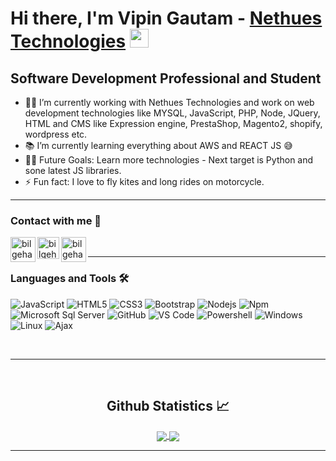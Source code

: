 # Hi there, I'm Vipin Gautam - [Nethues Technologies] <img width="30px" src="https://media.tenor.com/images/3b388fe03da271d2674faf85eb7c3fcd/tenor.gif" />


## Software Development Professional and Student 

- 👨‍💻 I’m currently working with Nethues Technologies and work on web development technologies like MYSQL, JavaScript, PHP, Node, JQuery, HTML and CMS like Expression engine, PrestaShop, Magento2, shopify, wordpress etc.
- 📚 I’m currently learning everything about AWS and REACT JS 😅
- 💪🏼 Future Goals: Learn more technologies - Next target is Python and sone latest JS libraries.
- ⚡ Fun fact: I love to fly kites and long rides on motorcycle.

---

### Contact with me 📝

[<img align="left" alt="bilgehangecici.site" width="40px" src="https://i.pinimg.com/originals/1d/46/dd/1d46dda5b99cf1a91a1e2377fb948b36.gif" />][eamil]
[<img align="left" alt="bilgehangecici | LinkedIn" width="35px" src="https://i.pinimg.com/originals/de/b4/6f/deb46f02a59e3b3a2aa58fac16290d63.gif" />][linkedin]
[<img align="left" alt="bilgehangecici | Instagram" width="40px" src="https://thumbs.gfycat.com/OrnateOrneryFoal-max-1mb.gif" />][instagram]
<br />

---


### Languages and Tools 🛠 

![JavaScript](https://img.shields.io/badge/-JavaScript-%23F7DF1C?style=flat-square&logo=javascript&logoColor=000000&labelColor=%23F7DF1C&color=%23FFCE5A)
![HTML5](https://img.shields.io/badge/-HTML5-%23E44D27?style=flat-square&logo=html5&logoColor=ffffff)
![CSS3](https://img.shields.io/badge/-CSS3-%231572B6?style=flat-square&logo=css3)
![Bootstrap](https://img.shields.io/badge/-Bootstrap-563D7C?style=flat-square&logo=Bootstrap)
![Nodejs](https://img.shields.io/badge/-Nodejs-339933?style=flat-square&logo=Node.js&logoColor=ffffff)
![Npm](https://img.shields.io/badge/-npm-CB3837?style=flat-square&logo=npm)
![Microsoft Sql Server](https://img.shields.io/badge/-Sql%20Server-CC2927?style=flat-square&logo=microsoft-sql-server&logoColor=ffffff)
![GitHub](https://img.shields.io/badge/-GitHub-181717?style=flat-square&logo=github)
![VS Code](http://img.shields.io/badge/-VS%20Code-007ACC?style=flat-square&logo=visual-studio-code&logoColor=ffffff)
![Powershell](http://img.shields.io/badge/-Powershell-5391FE?style=flat-square&logo=powershell&logoColor=ffffff)
![Windows](http://img.shields.io/badge/-Windows-0078D6?style=flat-square&logo=windows&logoColor=ffffff)
![Linux](http://img.shields.io/badge/-Linux-0078D6?style=flat-square&logo=Linux&logoColor=ffffff)
![Ajax](http://img.shields.io/badge/-Ajax-0078D6?style=flat-square&logo=Ajax&logoColor=ffffff)

<br/>

---

<br/>

  <h2 align="center"> Github Statistics 📈 </h2>
  
  <div align="center"> 
     <a href="">
      <img align="center" src="https://github-readme-stats-sigma-five.vercel.app/api?username=VipinNethues&show_icons=true&include_all_commits=true&count_private=true&theme=react&line_height=40" />
    </a>
    <a href="">
      <img align="center" src="https://github-readme-stats.vercel.app/api/top-langs/?username=VipinNethues&theme=react&line_height=40&hide=css"/>
    </a>
</div
  
<br/>

---
 

[Nethues Technologies]: https://www.nethues.com/
[eamil]: mailto:vipin950@gmail.com
[instagram]: https://www.instagram.com/vipin.delhi
[linkedin]: https://www.linkedin.com/in/vipin950/


